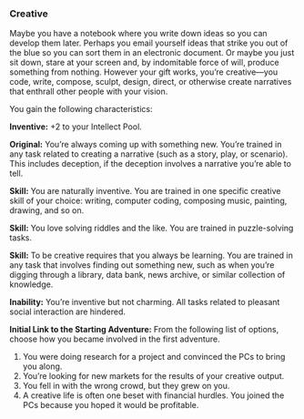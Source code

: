 ### Creative

<!-- P, ID: 050292 -->

Maybe you have a notebook where you write down ideas so you can develop them later. Perhaps you email yourself ideas that strike you out of the blue so you can sort them in an electronic document. Or maybe you just sit down, stare at your screen and, by indomitable force of will, produce something from nothing. However your gift works, you’re creative—you code, write, compose, sculpt, design, direct, or otherwise create narratives that enthrall other people with your vision.

<!-- P, ID: 050293 -->

You gain the following characteristics:

<!-- P, ID: 050294 -->

**Inventive:** +2 to your Intellect Pool.

<!-- P, ID: 050295 -->

**Original:** You’re always coming up with something new. You’re trained in any task related to creating a narrative (such as a story, play, or scenario). This includes deception, if the deception involves a narrative you’re able to tell.

<!-- P, ID: 050296 -->

**Skill:** You are naturally inventive. You are trained in one specific creative skill of your choice: writing, computer coding, composing music, painting, drawing, and so on.

<!-- P, ID: 050297 -->

**Skill:** You love solving riddles and the like. You are trained in puzzle-solving tasks.

<!-- P, ID: 050298 -->

**Skill:** To be creative requires that you always be learning. You are trained in any task that involves finding out something new, such as when you’re digging through a library, data bank, news archive, or similar collection of knowledge.

<!-- P, ID: 050299 -->

**Inability:** You’re inventive but not charming. All tasks related to pleasant social interaction are hindered.

<!-- P, ID: 050300 -->

**Initial Link to the Starting Adventure:** From the following list of options, choose how you became involved in the first adventure.

<!-- L, ID: 050301 -->

1. You were doing research for a project and convinced the PCs to bring you along.
2. You’re looking for new markets for the results of your creative output.
3. You fell in with the wrong crowd, but they grew on you.
4. A creative life is often one beset with financial hurdles. You joined the PCs because you hoped it would be profitable.

<!-- /L -->

